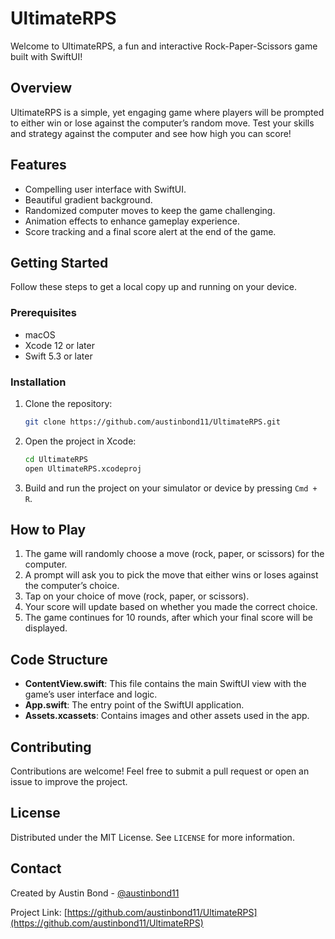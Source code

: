 # UltimateRPS

Welcome to UltimateRPS, a fun and interactive Rock-Paper-Scissors game built with SwiftUI!

## Overview

UltimateRPS is a simple, yet engaging game where players will be prompted to either win or lose against the computer’s random move. Test your skills and strategy against the computer and see how high you can score!

## Features

-  Compelling user interface with SwiftUI.
-  Beautiful gradient background.
-  Randomized computer moves to keep the game challenging.
-  Animation effects to enhance gameplay experience.
-  Score tracking and a final score alert at the end of the game.

## Getting Started

Follow these steps to get a local copy up and running on your device.

### Prerequisites

-  macOS
-  Xcode 12 or later
-  Swift 5.3 or later

### Installation

1. Clone the repository:
    ```sh
    git clone https://github.com/austinbond11/UltimateRPS.git
    ```
2. Open the project in Xcode:
    ```sh
    cd UltimateRPS
    open UltimateRPS.xcodeproj
    ```
3. Build and run the project on your simulator or device by pressing `Cmd + R`.

## How to Play

1. The game will randomly choose a move (rock, paper, or scissors) for the computer.
2. A prompt will ask you to pick the move that either wins or loses against the computer’s choice.
3. Tap on your choice of move (rock, paper, or scissors).
4. Your score will update based on whether you made the correct choice.
5. The game continues for 10 rounds, after which your final score will be displayed.

## Code Structure

-  **ContentView.swift**: This file contains the main SwiftUI view with the game’s user interface and logic.
-  **App.swift**: The entry point of the SwiftUI application.
-  **Assets.xcassets**: Contains images and other assets used in the app.

## Contributing

Contributions are welcome! Feel free to submit a pull request or open an issue to improve the project.

## License

Distributed under the MIT License. See `LICENSE` for more information.

## Contact

Created by Austin Bond - [@austinbond11](https://github.com/austinbond11)

Project Link: [https://github.com/austinbond11/UltimateRPS](https://github.com/austinbond11/UltimateRPS)
